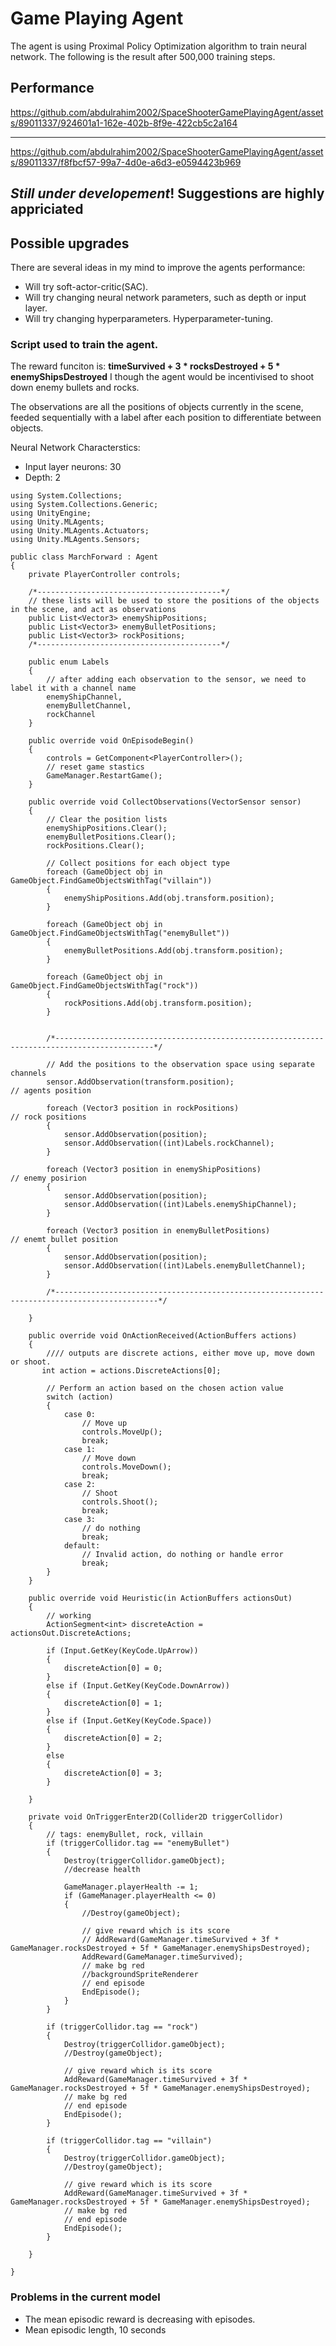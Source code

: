 # Game Playing Agent
The agent is using Proximal Policy Optimization algorithm to train neural network.
The following is the result after 500,000 training steps.

## Performance


https://github.com/abdulrahim2002/SpaceShooterGamePlayingAgent/assets/89011337/924601a1-162e-402b-8f9e-422cb5c2a164


----------------------


https://github.com/abdulrahim2002/SpaceShooterGamePlayingAgent/assets/89011337/f8fbcf57-99a7-4d0e-a6d3-e0594423b969


## *Still under developement*! Suggestions are highly appriciated

## Possible upgrades

There are several ideas in my mind to improve the agents performance:
* Will try soft-actor-critic(SAC).
* Will try changing neural network parameters, such as depth or input layer.
* Will try changing hyperparameters. Hyperparameter-tuning.

### Script used to train the agent. 

The reward funciton is:
    **timeSurvived + 3 * rocksDestroyed + 5 * enemyShipsDestroyed**
I though the agent would be incentivised to shoot down enemy bullets and rocks.

The observations are all the positions of objects currently in the scene, feeded sequentially
with a label after each position to differentiate between objects.

Neural Network Characterstics:
* Input layer neurons: 30
* Depth: 2

```
using System.Collections;
using System.Collections.Generic;
using UnityEngine;
using Unity.MLAgents;
using Unity.MLAgents.Actuators;
using Unity.MLAgents.Sensors;

public class MarchForward : Agent
{
    private PlayerController controls;

    /*-----------------------------------------*/
    // these lists will be used to store the positions of the objects in the scene, and act as observations
    public List<Vector3> enemyShipPositions;
    public List<Vector3> enemyBulletPositions;
    public List<Vector3> rockPositions;
    /*-----------------------------------------*/

    public enum Labels
    {
        // after adding each observation to the sensor, we need to label it with a channel name
        enemyShipChannel,
        enemyBulletChannel,
        rockChannel
    }

    public override void OnEpisodeBegin()
    {
        controls = GetComponent<PlayerController>();
        // reset game stastics
        GameManager.RestartGame();
    }

    public override void CollectObservations(VectorSensor sensor)
    {
        // Clear the position lists
        enemyShipPositions.Clear();
        enemyBulletPositions.Clear();
        rockPositions.Clear();

        // Collect positions for each object type
        foreach (GameObject obj in GameObject.FindGameObjectsWithTag("villain"))
        {
            enemyShipPositions.Add(obj.transform.position);
        }

        foreach (GameObject obj in GameObject.FindGameObjectsWithTag("enemyBullet"))
        {
            enemyBulletPositions.Add(obj.transform.position);
        }

        foreach (GameObject obj in GameObject.FindGameObjectsWithTag("rock"))
        {
            rockPositions.Add(obj.transform.position);
        }


        /*--------------------------------------------------------------------------------------------*/

        // Add the positions to the observation space using separate channels
        sensor.AddObservation(transform.position);                           // agents position

        foreach (Vector3 position in rockPositions)                          // rock positions
        {
            sensor.AddObservation(position);
            sensor.AddObservation((int)Labels.rockChannel);
        }

        foreach (Vector3 position in enemyShipPositions)                     // enemy posirion
        {
            sensor.AddObservation(position);
            sensor.AddObservation((int)Labels.enemyShipChannel);
        }

        foreach (Vector3 position in enemyBulletPositions)                  // enemt bullet position
        {
            sensor.AddObservation(position);
            sensor.AddObservation((int)Labels.enemyBulletChannel);
        }

        /*---------------------------------------------------------------------------------------------*/

    }

    public override void OnActionReceived(ActionBuffers actions)
    {
        //// outputs are discrete actions, either move up, move down or shoot.
       int action = actions.DiscreteActions[0];

        // Perform an action based on the chosen action value
        switch (action)
        {
            case 0:
                // Move up
                controls.MoveUp();
                break;
            case 1:
                // Move down
                controls.MoveDown();
                break;
            case 2:
                // Shoot
                controls.Shoot();
                break;
            case 3:
                // do nothing
                break;
            default:
                // Invalid action, do nothing or handle error
                break;
        }
    }

    public override void Heuristic(in ActionBuffers actionsOut)
    {
        // working
        ActionSegment<int> discreteAction = actionsOut.DiscreteActions;

        if (Input.GetKey(KeyCode.UpArrow))
        {
            discreteAction[0] = 0;
        }
        else if (Input.GetKey(KeyCode.DownArrow))
        {
            discreteAction[0] = 1;
        }
        else if (Input.GetKey(KeyCode.Space))
        {
            discreteAction[0] = 2;
        }
        else
        {
            discreteAction[0] = 3;
        }

    }

    private void OnTriggerEnter2D(Collider2D triggerCollidor)
    {
        // tags: enemyBullet, rock, villain
        if (triggerCollidor.tag == "enemyBullet")
        {
            Destroy(triggerCollidor.gameObject);
            //decrease health

            GameManager.playerHealth -= 1;
            if (GameManager.playerHealth <= 0)
            {
                //Destroy(gameObject);

                // give reward which is its score
                // AddReward(GameManager.timeSurvived + 3f * GameManager.rocksDestroyed + 5f * GameManager.enemyShipsDestroyed);
                AddReward(GameManager.timeSurvived);
                // make bg red
                //backgroundSpriteRenderer
                // end episode
                EndEpisode();
            }
        }

        if (triggerCollidor.tag == "rock")
        {
            Destroy(triggerCollidor.gameObject);
            //Destroy(gameObject);

            // give reward which is its score
            AddReward(GameManager.timeSurvived + 3f * GameManager.rocksDestroyed + 5f * GameManager.enemyShipsDestroyed);
            // make bg red
            // end episode
            EndEpisode();
        }

        if (triggerCollidor.tag == "villain")
        {
            Destroy(triggerCollidor.gameObject);
            //Destroy(gameObject);

            // give reward which is its score
            AddReward(GameManager.timeSurvived + 3f * GameManager.rocksDestroyed + 5f * GameManager.enemyShipsDestroyed);
            // make bg red
            // end episode
            EndEpisode();
        }

    }

}
```
### Problems in the current model
* The mean episodic reward is decreasing with episodes.
* Mean episodic length, 10 seconds
